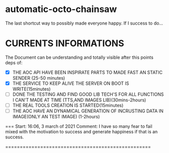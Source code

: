 # automatic-octo-chainsaw
The last shortcut way to possibly made everyone happy. If I success to do...

# CURRENTS INFORMATIONS

The Document can be understanding and totally visible after this points deps of:
- [x] THE AOC API HAVE BEEN INSPIRATE PARTS TO MADE FAST AN STATIC SENDER (25-50 minutes)
- [x] THE SERVICE TO KEEP ALIVE THE SERVER ON BOOT IS WRITE(15minutes)
- [ ] DONE THE TESTING AND FIND GOOD LIB TECH'S FOR ALL FUNCTIONS I CAN'T MADE AT TIME (TTS,AND IMAGES LIB)(30mins-2hours)
- [ ] THE REAL TOOLS CREATION IS STARTED(15minutes)
- [ ] THE AOC HAVE AN DYNAMICAL GENERATION OF INCRUSTING DATA IN IMAGE(ONLY AN TEST IMAGE) (1-2hours)

===
Start: 16:06, 3 march of 2021
Comment: I have so many fear to fail mixed with the motivation to success and generate happiness if that is an success. 

==================================================